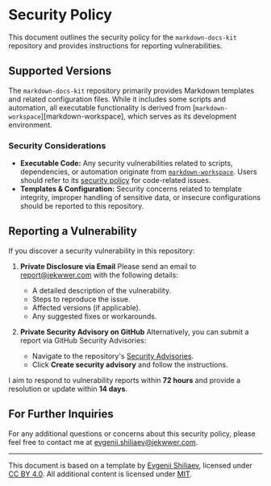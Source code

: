 # Security Policy

This document outlines the security policy for the `markdown-docs-kit` repository
and provides instructions for reporting vulnerabilities.

## Supported Versions

The `markdown-docs-kit` repository primarily provides Markdown templates and related configuration files.
While it includes some scripts and automation, all executable functionality is derived from
[`markdown-workspace`][markdown-workspace], which serves as its development environment.

### Security Considerations

- **Executable Code:** Any security vulnerabilities related to scripts, dependencies, or automation
  originate from [`markdown-workspace`][jekwwer-markdown-workspace].
  Users should refer to its [security policy][jekwwer-markdown-workspace-security-md] for code-related issues.
- **Templates & Configuration:** Security concerns related to template integrity, improper handling of
  sensitive data, or insecure configurations should be reported to this repository.

## Reporting a Vulnerability

If you discover a security vulnerability in this repository:

1. **Private Disclosure via Email**
   Please send an email to [report@jekwwer.com][report@jekwwer.com] with the following details:

   - A detailed description of the vulnerability.
   - Steps to reproduce the issue.
   - Affected versions (if applicable).
   - Any suggested fixes or workarounds.

2. **Private Security Advisory on GitHub**
   Alternatively, you can submit a report via GitHub Security Advisories:
   - Navigate to the repository's [Security Advisories][security-advisories].
   - Click **Create security advisory** and follow the instructions.

I aim to respond to vulnerability reports within **72 hours**
and provide a resolution or update within **14 days**.

## For Further Inquiries

For any additional questions or concerns about this security policy,
please feel free to contact me at [evgenii.shiliaev@jekwwer.com][evgenii.shiliaev@jekwwer.com].

---

This document is based on a template by [Evgenii Shiliaev][evgenii-shiliaev-github],
licensed under [CC BY 4.0][jekwwer-markdown-docs-kit-license]. All additional content is licensed under [MIT][MIT_LICENSE].

[MIT_LICENSE]: MIT-LICENSE
[evgenii-shiliaev-github]: https://github.com/Jekwwer
[evgenii.shiliaev@jekwwer.com]: mailto:evgenii.shiliaev@jekwwer.com
[report@jekwwer.com]: mailto:report@jekwwer.com
[security-advisories]: https://github.com/jekwwer/markdown-docs-kit/security/advisories
[jekwwer-markdown-workspace]: https://github.com/Jekwwer/markdown-workspace
[jekwwer-markdown-workspace-security-md]: https://github.com/Jekwwer/markdown-workspace/blob/main/SECURITY.md
[jekwwer-markdown-docs-kit-license]: https://github.com/Jekwwer/markdown-docs-kit/blob/main/LICENSE
